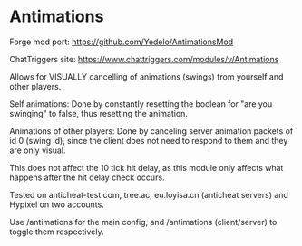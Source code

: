 # Antimations

Forge mod port: https://github.com/Yedelo/AntimationsMod

ChatTriggers site: https://www.chattriggers.com/modules/v/Antimations



Allows for VISUALLY cancelling of animations (swings) from yourself and other players.



Self animations: Done by constantly resetting the boolean for "are you swinging" to false, thus resetting the animation.

Animations of other players: Done by canceling server animation packets of id 0 (swing id), since the client does not need to respond to them and they are only visual.



This does not affect the 10 tick hit delay, as this module only affects what happens after the hit delay check occurs.

Tested on anticheat-test.com, tree.ac, eu.loyisa.cn (anticheat servers) and Hypixel on two accounts.

Use /antimations for the main config, and /antimations (client/server) to toggle them respectively.

